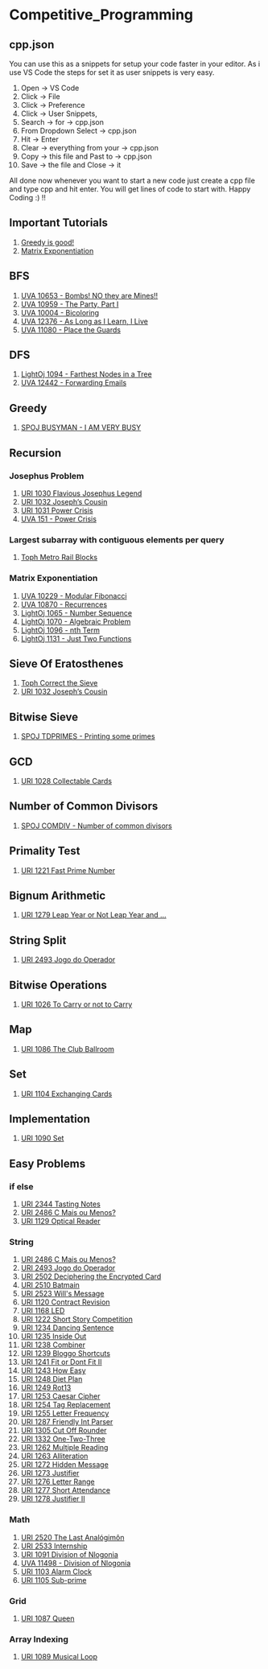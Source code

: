 # Competitive_Programming

## cpp.json
You can use this as a snippets for setup your code faster in your editor. As i use VS Code the steps for set it as user snippets is very easy. 
1. Open -> VS Code
2. Click -> File
3. Click -> Preference
4. Click -> User Snippets,
5. Search -> for -> cpp.json
6. From Dropdown Select -> cpp.json
7. Hit -> Enter
8. Clear -> everything from your -> cpp.json
9. Copy -> this file and Past to -> cpp.json
10. Save -> the file and Close -> it

All done now whenever you want to start a new code just create a cpp file and type cpp and hit enter. You will get lines of code to start with. Happy Coding :) !!

## Important Tutorials
1. [Greedy is good!](https://www.topcoder.com/community/competitive-programming/tutorials/greedy-is-good/?fbclid=IwAR2q26equInlS5fL9rMwj5r15OZ0l8n5Gpkxpn380nGYpMUivq_ztOfibT4)
2. [Matrix Exponentiation](https://zobayer.blogspot.com/2010/11/matrix-exponentiation.html?m=1&fbclid=IwAR0z6J2_Ik0ZDLqxtD7KaALelxXg-zFEffN1Eq5ay1jIVwijMTMoo_01npc)

## BFS
1. [UVA 10653 - Bombs! NO they are Mines!!](https://onlinejudge.org/index.php?option=com_onlinejudge&Itemid=8&category=18&page=show_problem&problem=1594)
2. [UVA 10959 - The Party, Part I](https://onlinejudge.org/index.php?option=com_onlinejudge&Itemid=8&page=show_problem&problem=1900)
3. [UVA 10004 - Bicoloring](https://onlinejudge.org/index.php?option=com_onlinejudge&Itemid=8&page=show_problem&problem=945)
4. [UVA 12376 - As Long as I Learn, I Live](https://onlinejudge.org/index.php?option=com_onlinejudge&Itemid=8&page=show_problem&problem=3798)
5. [UVA 11080 - Place the Guards](https://onlinejudge.org/index.php?option=onlinejudge&page=show_problem&problem=2021)

## DFS
1. [LightOj 1094 - Farthest Nodes in a Tree](http://lightoj.com/volume_showproblem.php?problem=1094)
2. [UVA 12442 - Forwarding Emails](https://onlinejudge.org/index.php?option=com_onlinejudge&Itemid=8&page=show_problem&problem=3873)

## Greedy
1. [SPOJ BUSYMAN - I AM VERY BUSY](https://www.spoj.com/problems/BUSYMAN/)

## Recursion
### Josephus Problem
1. [URI 1030 Flavious Josephus Legend](https://www.urionlinejudge.com.br/judge/en/problems/index/2)
2. [URI 1032 Joseph’s Cousin](https://www.urionlinejudge.com.br/judge/en/problems/view/1032)
3. [URI 1031 Power Crisis](https://www.urionlinejudge.com.br/judge/en/problems/view/1031)
4. [UVA 151 - Power Crisis](https://onlinejudge.org/index.php?option=onlinejudge&Itemid=8&page=show_problem&problem=87)

### Largest subarray with contiguous elements per query
1. [Toph Metro Rail Blocks](https://toph.co/p/metro-rail-blocks)

### Matrix Exponentiation
1. [UVA 10229 - Modular Fibonacci](https://onlinejudge.org/index.php?option=onlinejudge&Itemid=8&page=show_problem&problem=1170)
2. [UVA 10870 - Recurrences](https://onlinejudge.org/index.php?option=com_onlinejudge&Itemid=8&page=show_problem&problem=1811)
3. [LightOj 1065 - Number Sequence](http://lightoj.com/volume_showproblem.php?problem=1065)
4. [LightOj 1070 - Algebraic Problem](http://lightoj.com/volume_showproblem.php?problem=1070)
5. [LightOj 1096 - nth Term](http://lightoj.com/volume_showproblem.php?problem=1096)
6. [LightOj 1131 - Just Two Functions](http://lightoj.com/volume_showproblem.php?problem=1131)

## Sieve Of Eratosthenes
1. [Toph Correct the Sieve](https://toph.co/p/correct-the-sieve)
2. [URI 1032 Joseph’s Cousin](https://www.urionlinejudge.com.br/judge/en/problems/view/1032)

## Bitwise Sieve
1. [SPOJ TDPRIMES - Printing some primes](https://www.spoj.com/problems/TDPRIMES/)

## GCD
1. [URI 1028 Collectable Cards](https://www.urionlinejudge.com.br/judge/en/problems/view/1028)

## Number of Common Divisors
1. [SPOJ COMDIV - Number of common divisors](https://www.spoj.com/problems/COMDIV/)

## Primality Test
1. [URI 1221 Fast Prime Number](https://www.urionlinejudge.com.br/judge/en/problems/view/1221)

## Bignum Arithmetic
1. [URI 1279 Leap Year or Not Leap Year and …](https://www.urionlinejudge.com.br/judge/en/problems/view/1279)

## String Split
1. [URI 2493 Jogo do Operador](https://www.urionlinejudge.com.br/judge/en/problems/view/2493)

## Bitwise Operations
1. [URI 1026 To Carry or not to Carry](https://www.urionlinejudge.com.br/judge/en/problems/view/1026)

## Map
1. [URI 1086 The Club Ballroom](https://www.urionlinejudge.com.br/judge/en/problems/view/1086)

## Set
1. [URI 1104 Exchanging Cards](https://www.urionlinejudge.com.br/judge/en/problems/view/1104)

## Implementation
1. [URI 1090 Set](https://www.urionlinejudge.com.br/judge/en/problems/view/1090)

## Easy Problems
### if else
1. [URI 2344 Tasting Notes](https://www.urionlinejudge.com.br/judge/en/problems/view/2344)
2. [URI 2486 C Mais ou Menos?](https://www.urionlinejudge.com.br/judge/en/problems/view/2486)
3. [URI 1129 Optical Reader](https://www.urionlinejudge.com.br/judge/en/problems/view/1129)

### String
1. [URI 2486 C Mais ou Menos?](https://www.urionlinejudge.com.br/judge/en/problems/view/2486)
2. [URI 2493 Jogo do Operador](https://www.urionlinejudge.com.br/judge/en/problems/view/2493)
3. [URI 2502 Deciphering the Encrypted Card](https://www.urionlinejudge.com.br/judge/en/problems/view/2502)
4. [URI 2510 Batmain](https://www.urionlinejudge.com.br/judge/en/problems/view/2510)
5. [URI 2523 Will's Message](https://www.urionlinejudge.com.br/judge/en/problems/view/2523)
6. [URI 1120 Contract Revision](https://www.urionlinejudge.com.br/judge/en/problems/view/1120)
7. [URI 1168 LED](https://www.urionlinejudge.com.br/judge/en/problems/view/1168)
8. [URI 1222 Short Story Competition](https://www.urionlinejudge.com.br/judge/en/problems/view/1222)
9. [URI 1234 Dancing Sentence](https://www.urionlinejudge.com.br/judge/en/problems/view/1234)
10. [URI 1235 Inside Out](https://www.urionlinejudge.com.br/judge/en/problems/view/1235)
11. [URI 1238 Combiner](https://www.urionlinejudge.com.br/judge/en/problems/view/1238)
12. [URI 1239 Bloggo Shortcuts](https://www.urionlinejudge.com.br/judge/en/problems/view/1239)
13. [URI 1241 Fit or Dont Fit II](https://www.urionlinejudge.com.br/judge/en/problems/view/1241)
14. [URI 1243 How Easy](https://www.urionlinejudge.com.br/judge/en/problems/view/1243)
15. [URI 1248 Diet Plan](https://www.urionlinejudge.com.br/judge/en/problems/view/1248)
16. [URI 1249 Rot13](https://www.urionlinejudge.com.br/judge/en/problems/view/1249)
17. [URI 1253 Caesar Cipher](https://www.urionlinejudge.com.br/judge/en/problems/view/1253)
18. [URI 1254 Tag Replacement](https://www.urionlinejudge.com.br/judge/en/problems/view/1254)
19. [URI 1255 Letter Frequency](https://www.urionlinejudge.com.br/judge/en/problems/view/1255)
20. [URI 1287 Friendly Int Parser](https://www.urionlinejudge.com.br/judge/en/problems/view/1287)
21. [URI 1305 Cut Off Rounder](https://www.urionlinejudge.com.br/judge/en/problems/view/1305)
22. [URI 1332 One-Two-Three](https://www.urionlinejudge.com.br/judge/en/problems/view/1332)
23. [URI 1262 Multiple Reading](https://www.urionlinejudge.com.br/judge/en/problems/view/1262)
24. [URI 1263 Alliteration](https://www.urionlinejudge.com.br/judge/en/problems/view/1263)
25. [URI 1272 Hidden Message](https://www.urionlinejudge.com.br/judge/en/problems/view/1272)
26. [URI 1273 Justifier](https://www.urionlinejudge.com.br/judge/en/problems/view/1273)
27. [URI 1276 Letter Range](https://www.urionlinejudge.com.br/judge/en/problems/view/1276)
28. [URI 1277 Short Attendance](https://www.urionlinejudge.com.br/judge/en/problems/view/1277)
29. [URI 1278 Justifier II](https://www.urionlinejudge.com.br/judge/en/problems/view/1278)

### Math
1. [URI 2520 The Last Analógimôn](https://www.urionlinejudge.com.br/judge/en/problems/view/2520)
2. [URI 2533 Internship](https://www.urionlinejudge.com.br/judge/en/problems/view/2533)
3. [URI 1091 Division of Nlogonia](https://www.urionlinejudge.com.br/judge/en/problems/view/1091)
4. [UVA 11498 - Division of Nlogonia](https://onlinejudge.org/index.php?option=com_onlinejudge&Itemid=8&category=26&page=show_problem&problem=2493)
5. [URI 1103 Alarm Clock](https://www.urionlinejudge.com.br/judge/en/problems/view/1103)
6. [URI 1105 Sub-prime](https://www.urionlinejudge.com.br/judge/en/problems/view/1105)

### Grid
1. [URI 1087 Queen](https://www.urionlinejudge.com.br/judge/en/problems/view/1087)

### Array Indexing
1. [URI 1089 Musical Loop](https://www.urionlinejudge.com.br/judge/en/problems/view/1089)